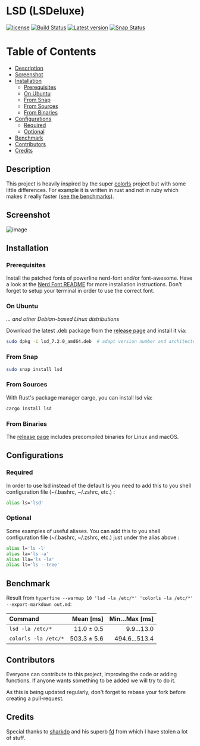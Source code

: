 # LSD (LSDeluxe)

[![license](http://img.shields.io/badge/license-Apache%20v2-orange.svg)](https://raw.githubusercontent.com/Peltoche/ical-rs/master/LICENSE)
[![Build Status](https://travis-ci.org/Peltoche/lsd.svg?branch=master)](https://travis-ci.org/Peltoche/lsd)
[![Latest version](https://img.shields.io/crates/v/lsd.svg)](https://crates.io/crates/lsd)
[![Snap Status](https://build.snapcraft.io/badge/Peltoche/lsd.svg)](https://build.snapcraft.io/user/Peltoche/lsd)

# Table of Contents

- [Description](#description)
- [Screenshot](#screenshot)
- [Installation](#installation)
  * [Prerequisites](#prerequisites)
  * [On Ubuntu](#on-ubuntu)
  * [From Snap](#from-snap)
  * [From Sources](#from-sources)
  * [From Binaries](#from-binaries)
- [Configurations](#configurations)
  * [Required](#required)
  * [Optional](#optional)
- [Benchmark](#benchmark)
- [Contributors](#contributors)
- [Credits](#credits)

## Description

This project is heavily inspired by the super [colorls](https://github.com/athityakumar/colorls)
project but with some little differences.  For example it is written in rust and not in ruby which makes it really faster ([see the benchmarks](#benchmark)).

## Screenshot

![image](https://raw.githubusercontent.com/Peltoche/lsd/assets/screen_lsd.png)

## Installation

### Prerequisites

Install the patched fonts of powerline nerd-font and/or font-awesome. Have a look at the [Nerd Font README](https://github.com/ryanoasis/nerd-fonts/blob/master/readme.md) for more installation instructions. Don't forget to setup your terminal in order to use the correct font.

### On Ubuntu

_... and other Debian-based Linux distributions_

Download the latest .deb package from the [release page](https://github.com/Peltoche/lsd/releases) and install it via:

```sh
sudo dpkg -i lsd_7.2.0_amd64.deb  # adapt version number and architecture
```

### From Snap

```sh
sudo snap install lsd

```

### From Sources

With Rust's package manager cargo, you can install lsd via:

```sh
cargo install lsd
```

### From Binaries

The [release page](https://github.com/Peltoche/lsd/releases) includes precompiled binaries for Linux and macOS.


## Configurations

### Required

In order to use lsd instead of the default ls you need to add this to you shell
configuration file  (~/.bashrc, ~/.zshrc, etc.) :

  ```sh
  alias ls='lsd'
  ```

### Optional

Some examples of useful aliases. You can add this to you shell configuration
file  (~/.bashrc, ~/.zshrc, etc.) just under the alias above :

  ```sh
  alias l='ls -l'
  alias la='ls -a'
  alias lla='ls -la'
  alias lt='ls --tree'
  ```


## Benchmark

Result from `hyperfine --warmup 10 'lsd -la /etc/*' 'colorls -la /etc/*' --export-markdown out.md`:

| Command | Mean [ms] | Min…Max [ms] |
|:---|---:|---:|
| `lsd -la /etc/*` | 11.0 ± 0.5 | 9.9…13.0 |
| `colorls -la /etc/*` | 503.3 ± 5.6 | 494.6…513.4 |


## Contributors

Everyone can contribute to this project, improving the code or adding functions. If anyone wants something to be added we will try to do it.

As this is being updated regularly, don't forget to rebase your fork before creating a pull-request.

## Credits

Special thanks to [sharkdp](https://github.com/sharkdp) and his superb [fd](https://github.com/sharkdp/fd) from which I have stolen a lot of stuff.
